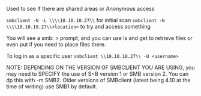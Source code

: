 Used to see if there are shared areas or Anonymous access

`smbclient -N -L \\\\10.10.10.27\\` for initial scan
`smbclient -N  \\\\10.10.10.27\\<location>` to try and access something

You will see a smb: \> prompt, and you can use ls and get to retrieve files or even put if you need to place files there.

To log in as a specific user `smbclient \\10.10.10.27\\ -U <username>`

NOTE: DEPENDING ON THE VERSION OF SMBCLIENT YOU ARE USING, you may need to SPECIFY the use of S<B version 1 or SMB version 2. You can dp this with -m SMB2. Older versions of SMBclient (latest being 4.10 at the time of writing) use SMB1 by default.
